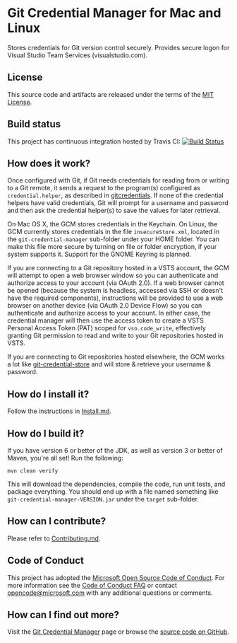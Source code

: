 Git Credential Manager for Mac and Linux
========================================
Stores credentials for Git version control securely.
    Provides secure logon for Visual Studio Team Services (visualstudio.com).


License
-------
This source code and artifacts are released under the terms of the [MIT License](https://opensource.org/licenses/mit-license.php). 


Build status
------------
This project has continuous integration hosted by Travis CI:
[![Build Status](https://travis-ci.org/Microsoft/Git-Credential-Manager-for-Mac-and-Linux.svg?branch=master)](https://travis-ci.org/Microsoft/Git-Credential-Manager-for-Mac-and-Linux)


How does it work?
-----------------
Once configured with Git, if Git needs credentials for reading from or writing to a Git remote, it sends a request to the program(s) configured as `credential.helper`, as described in [gitcredentials](https://git-scm.com/docs/gitcredentials.html).  If none of the credential helpers have valid credentials, Git will prompt for a username and password and then ask the credential helper(s) to save the values for later retrieval.

On Mac OS X, the GCM stores credentials in the Keychain.  On Linux, the GCM currently stores credentials in the file `insecureStore.xml`, located in the `git-credential-manager` sub-folder under your HOME folder.  You can make this file more secure by turning on file or folder encryption, if your system supports it.  Support for the GNOME Keyring is planned.

If you are connecting to a Git repository hosted in a VSTS account, the GCM will attempt to open a web browser window so you can authenticate and authorize access to your account (via OAuth 2.0).  If a web browser cannot be opened (because the system is headless, accessed via SSH or doesn't have the required components), instructions will be provided to use a web browser on another device (via OAuth 2.0 Device Flow) so you can authenticate and authorize access to your account.   In either case, the credential manager will then use the access token to create a VSTS Personal Access Token (PAT) scoped for `vso.code_write`, effectively granting Git permission to read and write to your Git repositories hosted in VSTS.

If you are connecting to Git repositories hosted elsewhere, the GCM works a lot like [git-credential-store](https://git-scm.com/docs/git-credential-store) and will store & retrieve your username & password.


How do I install it?
--------------------
Follow the instructions in [Install.md](Install.md).


How do I build it?
------------------
If you have version 6 or better of the JDK, as well as version 3 or better of Maven, you're all set!  Run the following:

    mvn clean verify

This will download the dependencies, compile the code, run unit tests, and package everything.  You should end up with a file named something like `git-credential-manager-VERSION.jar` under the `target` sub-folder.


How can I contribute?
---------------------
Please refer to [Contributing.md](Contributing.md).


Code of Conduct
---------------
This project has adopted the [Microsoft Open Source Code of Conduct](https://opensource.microsoft.com/codeofconduct/). For more information see the [Code of Conduct FAQ](https://opensource.microsoft.com/codeofconduct/faq/) or contact [opencode@microsoft.com](mailto:opencode@microsoft.com) with any additional questions or comments.


How can I find out more?
------------------------
Visit the [Git Credential Manager](https://java.visualstudio.com/Docs/tools/gitcredentialmanager) page or browse the [source code on GitHub](https://github.com/Microsoft/Git-Credential-Manager-for-Mac-and-Linux).
